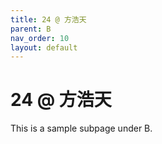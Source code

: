```yaml
---
title: 24 @ 方浩天
parent: B
nav_order: 10
layout: default
---
```


# 24 @ 方浩天

This is a sample subpage under B.